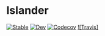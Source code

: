 # Islander

[![Stable](https://img.shields.io/badge/docs-stable-blue.svg)](https://xzackli.github.io/Islander.jl/stable)
[![Dev](https://img.shields.io/badge/docs-dev-blue.svg)](https://xzackli.github.io/Islander.jl/dev)
[![Codecov](https://codecov.io/gh/xzackli/Islander.jl/branch/master/graph/badge.svg)](https://codecov.io/gh/xzackli/Islander.jl)
[![Travis]](https://travis-ci.com/xzackli/Islander.jl.svg?branch=master)
